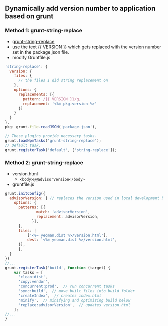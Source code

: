 ## Dynamically add version number to application based on grunt

### Method 1: grunt-string-replace

- [grunt-string-replace](https://github.com/erickrdch/grunt-string-replace)
- use the text {{ VERSION }} which gets replaced with the version number set in the package.json file.
- modify Gruntfile.js

```javascript
'string-replace': {
  version: {
    files: {
      // the files I did string replacement on
    },
    options: {
      replacements: [{
        pattern: /{{ VERSION }}/g,
        replacement: '<%= pkg.version %>'
      }]
    }
  }
},
pkg: grunt.file.readJSON('package.json'),

// These plugins provide necessary tasks.
grunt.loadNpmTasks('grunt-string-replace');
// Default task.
grunt.registerTask('default', ['string-replace']);
```

### Method 2: grunt-string-replace

- version.html
  - `<body>@@advisorVersion</body>`
- gruntfile.js

```javascript
grunt.initConfig({
  advisorVersion: { // replaces the version used in local development bypass
    options: {
      patterns: [{
              match: 'advisorVersion',
              replacement: advisorVersion,
            }],
      },
      files: [
          ['<%= yeoman.dist %>/version.html'],
          dest: '<%= yeoman.dist %>/version.html',
      }],
      },
  }
})
//...
grunt.registerTask('build', function (target) {
    var tasks = [
      'clean:dist',
      'copy:vendor',
      'concurrent:prod',  // run concurrent tasks
      'sync:build',  // move built files into build folder
      'createIndex',  // creates index.html
      'minify',  // minifying and optimizing build below
      'replace:advisorVersion',  // updates version.html
    ];
//...
}
```
